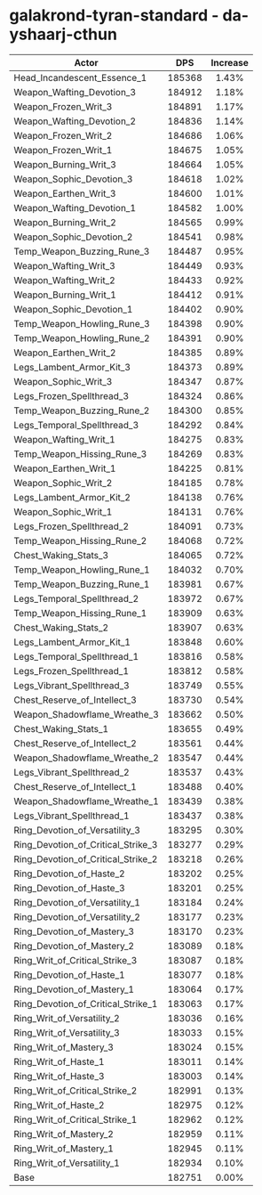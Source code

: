 # galakrond-tyran-standard - da-yshaarj-cthun
| Actor | DPS | Increase |
|---|:---:|:---:|
|Head_Incandescent_Essence_1|185368|1.43%|
|Weapon_Wafting_Devotion_3|184912|1.18%|
|Weapon_Frozen_Writ_3|184891|1.17%|
|Weapon_Wafting_Devotion_2|184836|1.14%|
|Weapon_Frozen_Writ_2|184686|1.06%|
|Weapon_Frozen_Writ_1|184675|1.05%|
|Weapon_Burning_Writ_3|184664|1.05%|
|Weapon_Sophic_Devotion_3|184618|1.02%|
|Weapon_Earthen_Writ_3|184600|1.01%|
|Weapon_Wafting_Devotion_1|184582|1.00%|
|Weapon_Burning_Writ_2|184565|0.99%|
|Weapon_Sophic_Devotion_2|184541|0.98%|
|Temp_Weapon_Buzzing_Rune_3|184487|0.95%|
|Weapon_Wafting_Writ_3|184449|0.93%|
|Weapon_Wafting_Writ_2|184433|0.92%|
|Weapon_Burning_Writ_1|184412|0.91%|
|Weapon_Sophic_Devotion_1|184402|0.90%|
|Temp_Weapon_Howling_Rune_3|184398|0.90%|
|Temp_Weapon_Howling_Rune_2|184391|0.90%|
|Weapon_Earthen_Writ_2|184385|0.89%|
|Legs_Lambent_Armor_Kit_3|184373|0.89%|
|Weapon_Sophic_Writ_3|184347|0.87%|
|Legs_Frozen_Spellthread_3|184324|0.86%|
|Temp_Weapon_Buzzing_Rune_2|184300|0.85%|
|Legs_Temporal_Spellthread_3|184292|0.84%|
|Weapon_Wafting_Writ_1|184275|0.83%|
|Temp_Weapon_Hissing_Rune_3|184269|0.83%|
|Weapon_Earthen_Writ_1|184225|0.81%|
|Weapon_Sophic_Writ_2|184185|0.78%|
|Legs_Lambent_Armor_Kit_2|184138|0.76%|
|Weapon_Sophic_Writ_1|184131|0.76%|
|Legs_Frozen_Spellthread_2|184091|0.73%|
|Temp_Weapon_Hissing_Rune_2|184068|0.72%|
|Chest_Waking_Stats_3|184065|0.72%|
|Temp_Weapon_Howling_Rune_1|184032|0.70%|
|Temp_Weapon_Buzzing_Rune_1|183981|0.67%|
|Legs_Temporal_Spellthread_2|183972|0.67%|
|Temp_Weapon_Hissing_Rune_1|183909|0.63%|
|Chest_Waking_Stats_2|183907|0.63%|
|Legs_Lambent_Armor_Kit_1|183848|0.60%|
|Legs_Temporal_Spellthread_1|183816|0.58%|
|Legs_Frozen_Spellthread_1|183812|0.58%|
|Legs_Vibrant_Spellthread_3|183749|0.55%|
|Chest_Reserve_of_Intellect_3|183730|0.54%|
|Weapon_Shadowflame_Wreathe_3|183662|0.50%|
|Chest_Waking_Stats_1|183655|0.49%|
|Chest_Reserve_of_Intellect_2|183561|0.44%|
|Weapon_Shadowflame_Wreathe_2|183547|0.44%|
|Legs_Vibrant_Spellthread_2|183537|0.43%|
|Chest_Reserve_of_Intellect_1|183488|0.40%|
|Weapon_Shadowflame_Wreathe_1|183439|0.38%|
|Legs_Vibrant_Spellthread_1|183437|0.38%|
|Ring_Devotion_of_Versatility_3|183295|0.30%|
|Ring_Devotion_of_Critical_Strike_3|183277|0.29%|
|Ring_Devotion_of_Critical_Strike_2|183218|0.26%|
|Ring_Devotion_of_Haste_2|183202|0.25%|
|Ring_Devotion_of_Haste_3|183201|0.25%|
|Ring_Devotion_of_Versatility_1|183184|0.24%|
|Ring_Devotion_of_Versatility_2|183177|0.23%|
|Ring_Devotion_of_Mastery_3|183170|0.23%|
|Ring_Devotion_of_Mastery_2|183089|0.18%|
|Ring_Writ_of_Critical_Strike_3|183087|0.18%|
|Ring_Devotion_of_Haste_1|183077|0.18%|
|Ring_Devotion_of_Mastery_1|183064|0.17%|
|Ring_Devotion_of_Critical_Strike_1|183063|0.17%|
|Ring_Writ_of_Versatility_2|183036|0.16%|
|Ring_Writ_of_Versatility_3|183033|0.15%|
|Ring_Writ_of_Mastery_3|183024|0.15%|
|Ring_Writ_of_Haste_1|183011|0.14%|
|Ring_Writ_of_Haste_3|183003|0.14%|
|Ring_Writ_of_Critical_Strike_2|182991|0.13%|
|Ring_Writ_of_Haste_2|182975|0.12%|
|Ring_Writ_of_Critical_Strike_1|182962|0.12%|
|Ring_Writ_of_Mastery_2|182959|0.11%|
|Ring_Writ_of_Mastery_1|182945|0.11%|
|Ring_Writ_of_Versatility_1|182934|0.10%|
|Base|182751|0.00%|

